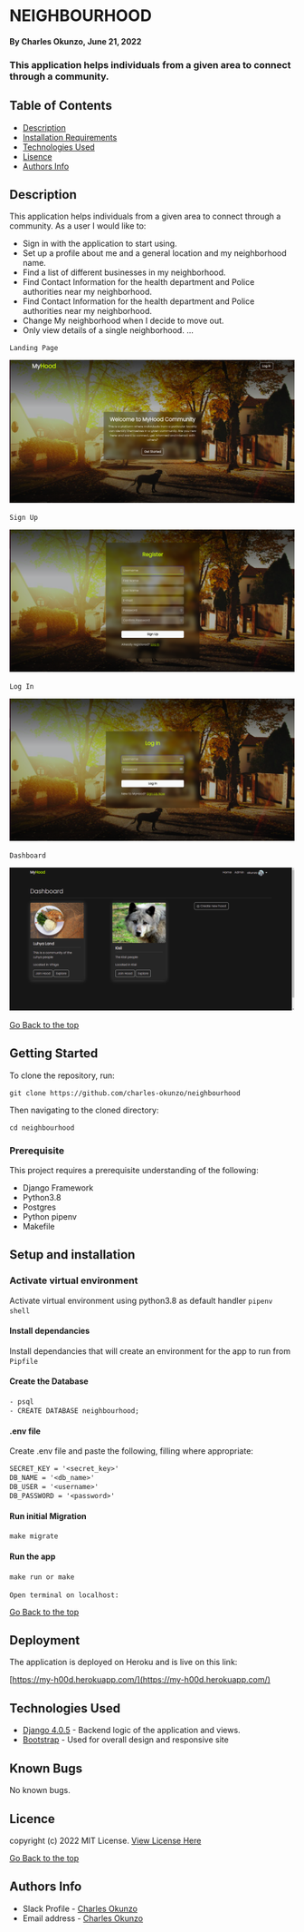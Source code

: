# NEIGHBOURHOOD
#### By Charles Okunzo, June 21, 2022
### This application helps individuals from a given area to connect through a community.


## Table of Contents
+ [Description](#description)
+ [Installation Requirements](#installation)
+ [Technologies Used](#technology)
+ [Lisence](#lisence)
+ [Authors Info](#author)

## Description
This application helps individuals from a given area to connect through a community.
    As a user I would like to:

- Sign in with the application to start using.
- Set up a profile about me and a general location and my neighborhood name.
- Find a list of different businesses in my neighborhood.
- Find Contact Information for the health department and Police authorities near my neighborhood.
- Find Contact Information for the health department and Police authorities near my neighborhood.
- Change My neighborhood when I decide to move out.
- Only view details of a single neighborhood.
...
```
Landing Page
```
<img src="static/images/Screenshot from 2022-06-20 00-10-58.png">

```
Sign Up
```

<img src="static/images/Screenshot from 2022-06-20 00-11-11.png">

```
Log In
```

<img src="static/images/Screenshot from 2022-06-20 00-11-16.png">

```
Dashboard
```

<img src="static/images/Screenshot from 2022-06-20 00-14-08.png">


[Go Back to the top](#neighbourhood)

## Getting Started

To clone the repository, run:

    git clone https://github.com/charles-okunzo/neighbourhood

Then navigating to the cloned directory:

    cd neighbourhood


### Prerequisite
This project requires a prerequisite understanding of the following:
- Django Framework
- Python3.8
- Postgres
- Python pipenv
- Makefile


## Setup and installation

###  Activate virtual environment
Activate virtual environment using python3.8 as default handler
    `pipenv shell`
####  Install dependancies
Install dependancies that will create an environment for the app to run from `Pipfile`
####  Create the Database
    - psql
    - CREATE DATABASE neighbourhood;
####  .env file
Create .env file and paste the following, filling where appropriate:

    SECRET_KEY = '<secret_key>'
    DB_NAME = '<db_name>'
    DB_USER = '<username>'
    DB_PASSWORD = '<password>'

#### Run initial Migration
    make migrate
    
#### Run the app
    make run or make
    
    Open terminal on localhost:

[Go Back to the top](#neighbourhood)
    
## Deployment

The application is deployed on Heroku and is live on this link:

[https://my-h00d.herokuapp.com/](https://my-h00d.herokuapp.com/)

## Technologies Used

  - [Django 4.0.5](https://docs.djangoproject.com/en/4.0/releases/4.0.4/) - Backend logic of the application and views.
  - [Bootstrap](https://getbootstrap.com/) - Used for overall design and responsive site


## Known Bugs
No known bugs.


## Licence

copyright (c) 2022 MIT License. [View License Here](LICENSE)

[Go Back to the top](#neighbourhood)

## Authors Info

* Slack Profile - [Charles Okunzo](https://app.slack.com/client/T0101L740P4/C010GLANY3A/user_profile/U02TTFQ0VJR)
* Email address - [Charles Okunzo](charles.okunzo@student.moringaschool.com)